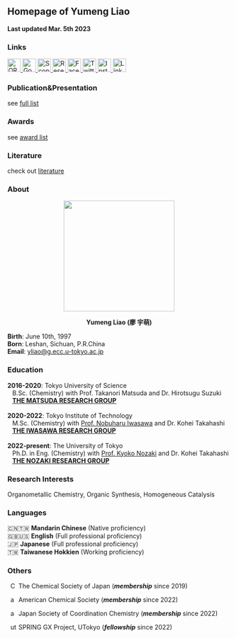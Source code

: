 ## Homepage of Yumeng Liao

**Last updated Mar. 5th 2023** <br>

### Links
<a href="https://orcid.org/0000-0001-6221-2226" target="_blank">
  <img src="https://upload.wikimedia.org/wikipedia/commons/0/06/ORCID_iD.svg" alt="ORCID Icon" width="30" height="30">
</a><a href="https://scholar.google.com.tw/citations?user=KgKjnY8AAAAJ&hl=zh-TW" target="_blank">
  <img src="https://upload.wikimedia.org/wikipedia/commons/thumb/c/c7/Google_Scholar_logo.svg/2048px-Google_Scholar_logo.svg.png" alt="Google Scholor Icon" width="30" height="30">
</a><a href="https://www.scopus.com/authid/detail.uri?authorId=57273056500" target="_blank">
  <img src="https://www.brighttalk.com/wp-content/uploads/2019/11/scopus-logo.png" alt="Scopus Icon" width="30" height="30">
</a><a href="https://www.researchgate.net/profile/Yumeng-Liao" target="_blank">
  <img src="https://upload.wikimedia.org/wikipedia/commons/5/5e/ResearchGate_icon_SVG.svg" alt="Research Gate Icon" width="30" height="30">
</a><a href="https://www.facebook.com/yumeng.liao.31/" target="_blank">
  <img src="https://www.facebook.com/images/fb_icon_325x325.png" alt="Facebook Icon" width="30" height="30">
</a><a href="https://twitter.com/yum6ng" target="_blank">
  <img src="https://cdn.cdnlogo.com/logos/t/96/twitter-icon.svg" alt="Twitter Icon" width="30" height="30">
</a><a href="https://www.instagram.com/_noreply/" target="_blank">
  <img src="https://upload.wikimedia.org/wikipedia/commons/thumb/9/96/Instagram.svg/2048px-Instagram.svg.png" alt="Instagram Icon" width="30" height="30">
</a><a href="https://www.linkedin.com/in/yumeng-liao-38b47b129/" target="_blank">
  <img src="https://upload.wikimedia.org/wikipedia/commons/thumb/f/f8/LinkedIn_icon_circle.svg/72px-LinkedIn_icon_circle.svg.png" alt="Linkedin Icon" width="30" height="30">
</a>

<span id="badgeCont421"><script type="text/javascript" src="https://publons.com/mashlets?el=badgeCont421&rid=ABB-1572-2021"></script></span>

### Publication&Presentation
see [full list](https://liaoym0610.github.io/publication)

### Awards
see [award list](https://liaoym0610.github.io/award)

### Literature
check out [literature](https://liaoym0610.github.io/literature)

### About

<div align=center><img src="https://media.licdn.com/dms/image/C5103AQFINYqcxCmGDg/profile-displayphoto-shrink_800_800/0/1529855295412?e=1681948800&v=beta&t=wrKpdUI8uLTz8UyNq_WpmnabIYUZutbN0PXqfecZF0g" width="250" height="250"><p style="text-align: center"><b>Yumeng Liao (廖 宇萌)</b></p></div>

**Birth**: June 10th, 1997 <br>
**Born**: Leshan, Sichuan, P.R.China <br>
**Email**: yliao@g.ecc.u-tokyo.ac.jp <br>

### Education
**2016-2020**: Tokyo University of Science <br>
&ensp; B.Sc. (Chemistry) with Prof. Takanori Matsuda and Dr. Hirotsugu Suzuki <br>
&ensp; <a href="https://www.rs.tus.ac.jp/mtd/" target="_blank">**THE MATSUDA RESEARCH GROUP**</a> <br><br>
**2020-2022**: Tokyo Institute of Technology <br>
&ensp; M.Sc. (Chemistry) with <a href="https://onlinelibrary.wiley.com/doi/10.1002/anie.201006869" target="_blank">Prof. Nobuharu Iwasawa</a> and Dr. Kohei Takahashi <br>
&ensp; <a href="http://www.chemistry.titech.ac.jp/~iwasawa/index.html" target="_blank">**THE IWASAWA RESEARCH GROUP**</a> <br><br>
**2022-present**: The University of Tokyo <br>
&ensp; Ph.D. in Eng. (Chemistry) with <a href="https://onlinelibrary.wiley.com/doi/10.1002/anie.201204966" target="_blank">Prof. Kyoko Nozaki</a> and Dr. Kohei Takahashi <br>
&ensp; <a href="http://park.itc.u-tokyo.ac.jp/nozakilab/indexE.html" target="_blank">**THE NOZAKI RESEARCH GROUP**</a> <br>

### Research Interests
Organometallic Chemistry, Organic Synthesis, Homogeneous Catalysis

### Languages
🇨🇳🇹🇼 **Mandarin Chinese** (Native proficiency) <br>
🇬🇧🇺🇸 **English** (Full professional proficiency) <br>
🇯🇵 **Japanese** (Full professional proficiency) <br>
🇹🇼 **Taiwanese Hokkien** (Working proficiency)

### Others
<a
    id="cy-effective-CSJ-url"
    class="underline"
     target="csj.widget"
     rel="me noopener noreferrer"
     style="vertical-align: top">
     <img
        src="https://www.chemistry.or.jp/en/aboutus/assets_c/2014/09/nothumb-thumb-640xauto-2139.png"
        style="width: 1em; margin-inline-start: 0.5em"
        alt="CSJ"/>
      The Chemical Society of Japan
    </a> (***membership*** since 2019) <br>
    
<a
    id="cy-effective-ACS-url"
    class="underline"
     target="acs.widget"
     rel="me noopener noreferrer"
     style="vertical-align: top">
     <img
        src="https://upload.wikimedia.org/wikipedia/en/thumb/a/a0/American_Chemical_Society_logo.svg/1200px-American_Chemical_Society_logo.svg.png"
        style="width: 1em; margin-inline-start: 0.5em"
        alt="acs"/>
      American Chemical Society
    </a> (***membership*** since 2022) <br>
    
<a
    id="cy-effective-ACS-url"
    class="underline"
     target="jscc.widget"
     rel="me noopener noreferrer"
     style="vertical-align: top">
     <img
        src="http://www.sakutai.jp/cms/wp-content/uploads/2016/12/logo-e1482214841506-300x271.jpg"
        style="width: 1em; margin-inline-start: 0.5em"
        alt="acs"/>
      Japan Society of Coordination Chemistry
    </a> (***membership*** since 2022) <br>
    
<a
    id="cy-effective-UT-url"
    class="underline"
     target="ut.widget"
     rel="me noopener noreferrer"
     style="vertical-align: top">
     <img
        src="https://upload.wikimedia.org/wikipedia/commons/thumb/f/f0/UnivOfTokyo_mark.svg/200px-UnivOfTokyo_mark.svg.png"
        style="width: 1em; margin-inline-start: 0.5em"
        alt="ut"/>
      SPRING GX Project, UTokyo
    </a> (***fellowship*** since 2022)

